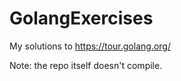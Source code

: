 # GolangExercises

My solutions to https://tour.golang.org/

Note: the repo itself doesn't compile.
